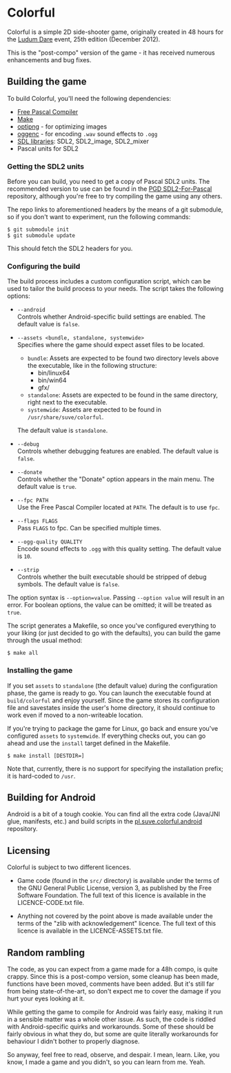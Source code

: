 # Colorful

Colorful is a simple 2D side-shooter game, originally created in 48 hours
for the [Ludum Dare](https://ldjam.com) event, 25th edition (December 2012).

This is the "post-compo" version of the game - it has received numerous
enhancements and bug fixes.


## Building the game

To build Colorful, you'll need the following dependencies:

- [Free Pascal Compiler](https://freepascal.org)
- [Make](https://www.gnu.org/software/make/)
- [optipng](https://optipng.sourceforge.net/) - for optimizing images
- [oggenc](https://github.com/xiph/vorbis-tools) - for encoding `.wav` sound effects to `.ogg`
- [SDL libraries](https://libsdl.org): SDL2, SDL2\_image, SDL2\_mixer
- Pascal units for SDL2


### Getting the SDL2 units

Before you can build, you need to get a copy of Pascal SDL2 units.
The recommended version to use can be found in the
[PGD SDL2-For-Pascal](https://github.com/PascalGameDevelopment/SDL2-for-Pascal)
repository, although you're free to try compiling the game using any others.

The repo links to aforementioned headers by the means of a git submodule,
so if you don't want to experiment, run the following commands:

    $ git submodule init
    $ git submodule update

This should fetch the SDL2 headers for you.


### Configuring the build

The build process includes a custom configuration script,
which can be used to tailor the build process to your needs.
The script takes the following options:

- `--android`    
  Controls whether Android-specific build settings are enabled.
  The default value is `false`.

- `--assets <bundle, standalone, systemwide>`    
  Specifies where the game should expect asset files to be located.
  * `bundle`: Assets are expected to be found two directory levels
    above the executable, like in the following structure:
    - bin/linux64
    - bin/win64
    - gfx/
  * `standalone`: Assets are expected to be found in the same directory,
    right next to the executable.
  * `systemwide`: Assets are expected to be found
  in `/usr/share/suve/colorful`.

  The default value is `standalone`.

- `--debug`    
  Controls whether debugging features are enabled.
  The default value is `false`.

- `--donate`    
  Controls whether the "Donate" option appears in the main menu.
  The default value is `true`.

- `--fpc PATH`    
  Use the Free Pascal Compiler located at `PATH`.
  The default is to use `fpc`.

- `--flags FLAGS`    
  Pass `FLAGS` to fpc. Can be specified multiple times.

- `--ogg-quality QUALITY`    
  Encode sound effects to `.ogg` with this quality setting.
  The default value is `10`.

- `--strip`    
  Controls whether the built executable should be stripped of debug symbols.
  The default value is `false`.

The option syntax is `--option=value`.
Passing `--option value` will result in an error.
For boolean options, the value can be omitted; it will be treated as `true`.

The script generates a Makefile, so once you've configured everything
to your liking (or just decided to go with the defaults), you can build
the game through the usual method:

    $ make all


### Installing the game

If you set `assets` to `standalone` (the default value) during the
configuration phase, the game is ready to go. You can launch the executable
found at `build/colorful` and enjoy yourself. Since the game stores
its configuration file and savestates inside the user's home directory,
it should continue to work even if moved to a non-writeable location.

If you're trying to package the game for Linux, go back and ensure you've
configured `assets` to `systemwide`. If everything checks out, you can
go ahead and use the `install` target defined in the Makefile.

    $ make install [DESTDIR=]

Note that, currently, there is no support for specifying the installation prefix;
it is hard-coded to `/usr`.


## Building for Android

Android is a bit of a tough cookie.
You can find all the extra code (Java/JNI glue, manifests, etc.)
and build scripts in the
[pl.suve.colorful.android](https://github.com/suve/pl.suve.colorful.android)
repository.


## Licensing

Colorful is subject to two different licences.

- Game code (found in the `src/` directory) is available under the terms of the
GNU General Public License, version 3, as published by the Free Software Foundation.
The full text of this licence is available in the LICENCE-CODE.txt file.

- Anything not covered by the point above is made available under the terms
of the "zlib with acknowledgement" licence. The full text of this licence
is available in the LICENCE-ASSETS.txt file.


## Random rambling

The code, as you can expect from a game made for a 48h compo, is quite crappy.
Since this is a post-compo version, some cleanup has been made,
functions have been moved, comments have been added.
But it's still far from being state-of-the-art, so don't
expect me to cover the damage if you hurt your eyes looking at it.

While getting the game to compile for Android was fairly easy, making it run
in a sensible matter was a whole other issue. As such, the code is riddled
with Android-specific quirks and workarounds. Some of these should be fairly
obvious in what they do, but some are quite literally workarounds for
behaviour I didn't bother to properly diagnose.

So anyway, feel free to read, observe, and despair. I mean, learn.
Like, you know, I made a game and you didn't, so you can learn from me.
Yeah.
